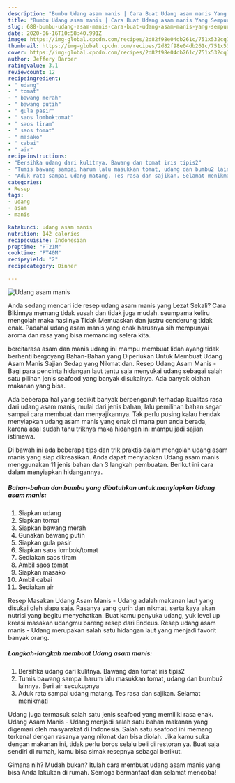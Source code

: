 ```yaml
---
description: "Bumbu Udang asam manis | Cara Buat Udang asam manis Yang Sempurna"
title: "Bumbu Udang asam manis | Cara Buat Udang asam manis Yang Sempurna"
slug: 688-bumbu-udang-asam-manis-cara-buat-udang-asam-manis-yang-sempurna
date: 2020-06-16T10:58:40.991Z
image: https://img-global.cpcdn.com/recipes/2d82f98e04db261c/751x532cq70/udang-asam-manis-foto-resep-utama.jpg
thumbnail: https://img-global.cpcdn.com/recipes/2d82f98e04db261c/751x532cq70/udang-asam-manis-foto-resep-utama.jpg
cover: https://img-global.cpcdn.com/recipes/2d82f98e04db261c/751x532cq70/udang-asam-manis-foto-resep-utama.jpg
author: Jeffery Barber
ratingvalue: 3.1
reviewcount: 12
recipeingredient:
- " udang"
- " tomat"
- " bawang merah"
- " bawang putih"
- " gula pasir"
- " saos lomboktomat"
- " saos tiram"
- " saos tomat"
- " masako"
- " cabai"
- " air"
recipeinstructions:
- "Bersihka udang dari kulitnya. Bawang dan tomat iris tipis2"
- "Tumis bawang sampai harum lalu masukkan tomat, udang dan bumbu2 lainnya. Beri air secukupnya"
- "Aduk rata sampai udang matang. Tes rasa dan sajikan. Selamat menikmati"
categories:
- Resep
tags:
- udang
- asam
- manis

katakunci: udang asam manis 
nutrition: 142 calories
recipecuisine: Indonesian
preptime: "PT21M"
cooktime: "PT40M"
recipeyield: "2"
recipecategory: Dinner

---
```



![Udang asam manis](https://img-global.cpcdn.com/recipes/2d82f98e04db261c/751x532cq70/udang-asam-manis-foto-resep-utama.jpg)

Anda sedang mencari ide resep udang asam manis yang Lezat Sekali? Cara Bikinnya memang tidak susah dan tidak juga mudah. seumpama keliru mengolah maka hasilnya Tidak Memuaskan dan justru cenderung tidak enak. Padahal udang asam manis yang enak harusnya sih mempunyai aroma dan rasa yang bisa memancing selera kita.

bercitarasa asam dan manis udang ini mampu membuat lidah ayang tidak berhenti bergoyang Bahan-Bahan yang Diperlukan Untuk Membuat Udang Asam Manis Sajian Sedap yang Nikmat dan. Resep Udang Asam Manis - Bagi para pencinta hidangan laut tentu saja menyukai udang sebagai salah satu pilihan jenis seafood yang banyak disukainya. Ada banyak olahan makanan yang bisa.

Ada beberapa hal yang sedikit banyak berpengaruh terhadap kualitas rasa dari udang asam manis, mulai dari jenis bahan, lalu pemilihan bahan segar sampai cara membuat dan menyajikannya. Tak perlu pusing kalau hendak menyiapkan udang asam manis yang enak di mana pun anda berada, karena asal sudah tahu triknya maka hidangan ini mampu jadi sajian istimewa.


Di bawah ini ada beberapa tips dan trik praktis dalam mengolah udang asam manis yang siap dikreasikan. Anda dapat menyiapkan Udang asam manis menggunakan 11 jenis bahan dan 3 langkah pembuatan. Berikut ini cara dalam menyiapkan hidangannya.

<!--inarticleads1-->

##### Bahan-bahan dan bumbu yang dibutuhkan untuk menyiapkan Udang asam manis:

1. Siapkan  udang
1. Siapkan  tomat
1. Siapkan  bawang merah
1. Gunakan  bawang putih
1. Siapkan  gula pasir
1. Siapkan  saos lombok/tomat
1. Sediakan  saos tiram
1. Ambil  saos tomat
1. Siapkan  masako
1. Ambil  cabai
1. Sediakan  air


Resep Masakan Udang Asam Manis - Udang adalah makanan laut yang disukai oleh siapa saja. Rasanya yang gurih dan nikmat, serta kaya akan nutrisi yang begitu menyehatkan. Buat kamu penyuka udang, yuk level up kreasi masakan udangmu bareng resep dari Endeus. Resep udang asam manis - Udang merupakan salah satu hidangan laut yang menjadi favorit banyak orang. 

<!--inarticleads2-->

##### Langkah-langkah membuat Udang asam manis:

1. Bersihka udang dari kulitnya. Bawang dan tomat iris tipis2
1. Tumis bawang sampai harum lalu masukkan tomat, udang dan bumbu2 lainnya. Beri air secukupnya
1. Aduk rata sampai udang matang. Tes rasa dan sajikan. Selamat menikmati


Udang juga termasuk salah satu jenis seafood yang memiliki rasa enak. Udang Asam Manis - Udang menjadi salah satu bahan makanan yang digemari oleh masyarakat di Indonesia. Salah satu seafood ini memang terkenal dengan rasanya yang nikmat dan bisa diolah. Jika kamu suka dengan makanan ini, tidak perlu boros selalu beli di restoran ya. Buat saja sendiri di rumah, kamu bisa simak resepnya sebagai berikut. 

Gimana nih? Mudah bukan? Itulah cara membuat udang asam manis yang bisa Anda lakukan di rumah. Semoga bermanfaat dan selamat mencoba!
